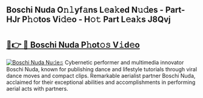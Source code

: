 ## Boschi Nuda O𝚗𝚕yf𝚊ns L𝚎a𝚔ed N𝚞𝚍es - Part-HJr P𝚑𝚘tos Vi𝚍𝚎o - H𝚘𝚝 Part L𝚎a𝚔s J8Qvj

# <h2><a href="http://kf2tsf.oniu.top/?m=Boschi+Nuda">🔗👉 🔴 Boschi Nuda P𝚑ot𝚘𝚜 V𝚒d𝚎o</a></h2>

[![Boschi Nuda Nu𝚍e𝚜](https://i.imgur.com/0qMVB7G.gif)](http://kf2tsf.oniu.top/?m=Boschi+Nuda)
Cybernetic performer and multimedia innovator Boschi Nuda, known for publishing dance and lifestyle tutorials through viral dance moves and compact clips. Remarkable aerialist partner Boschi Nuda, acclaimed for their exceptional abilities and accomplishments in performing aerial acts with partners.  
